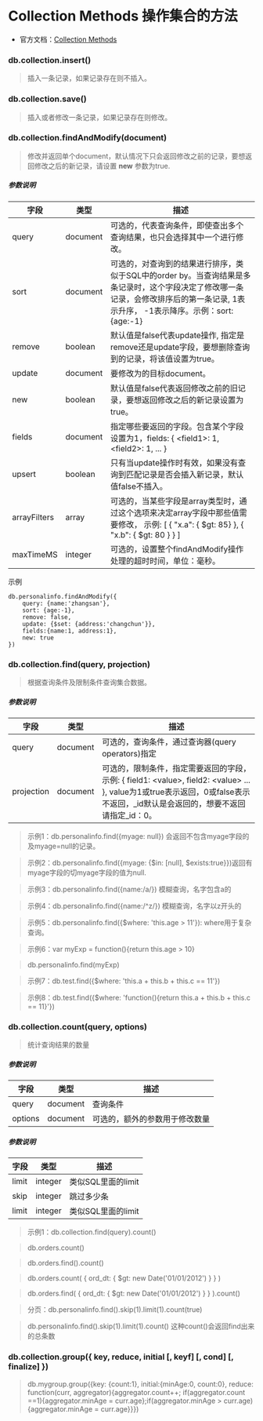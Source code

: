 # Collection Methods 操作集合的方法

* 官方文档：[Collection Methods](https://docs.mongodb.com/master/reference/method/js-collection/)


### db.collection.insert()

> 插入一条记录，如果记录存在则不插入。


### db.collection.save()

> 插入或者修改一条记录，如果记录存在则修改。

### db.collection.findAndModify(document)

> 修改并返回单个document，默认情况下只会返回修改之前的记录，要想返回修改之后的新记录，请设置 **new** 参数为true.

##### 参数说明

|字段|类型|描述|
|---|---|---|
|query|document|可选的，代表查询条件，即使查出多个查询结果，也只会选择其中一个进行修改。|
|sort|document|可选的，对查询到的结果进行排序，类似于SQL中的order by。当查询结果是多条记录时，这个字段决定了修改哪一条记录，会修改排序后的第一条记录, 1表示升序， -1表示降序。示例：sort: {age:-1}|
|remove|boolean|默认值是false代表update操作, 指定是remove还是update字段，要想删除查询到的记录，将该值设置为true。|
|update|document|要修改为的目标document。|
|new|boolean|默认值是false代表返回修改之前的旧记录，要想返回修改之后的新记录设置为true。|
|fields|document|指定哪些要返回的字段。包含某个字段设置为1，fields: { \<field1>: 1, \<field2>: 1, ... }|
|upsert|boolean|只有当update操作时有效，如果没有查询到匹配记录是否会插入新记录，默认值false不插入。|
|arrayFilters|array|可选的，当某些字段是array类型时，通过这个选项来决定array字段中那些值需要修改， 示例: \[ { "x.a": { $gt: 85} }, { "x.b": { $gt: 80 } } ]|
|maxTimeMS|integer|可选的，设置整个findAndModify操作处理的超时时间，单位：毫秒。|

示例
```
db.personalinfo.findAndModify({
	query: {name:'zhangsan'},
	sort: {age:-1},
	remove: false,
	update: {$set: {address:'changchun'}},
	fields:{name:1, address:1},
	new: true
})
```


### db.collection.find(query, projection)

> 根据查询条件及限制条件查询集合数据。

>

##### 参数说明

|字段|类型|描述|
|---|---|---|
|query|document|可选的，查询条件，通过查询器(query operators)指定|
|projection|document|可选的，限制条件，指定需要返回的字段，示例: { field1: \<value>, field2: \<value> ... }, value为1或true表示返回，0或false表示不返回，_id默认是会返回的，想要不返回请指定_id：0。|



> 示例1：db.personalinfo.find({myage: null}) 会返回不包含myage字段的及myage=null的记录。

> 示例2：db.personalinfo.find({myage: {$in: \[null], $exists:true}})返回有myage字段的切myage字段的值为null.

> 示例3：db.personalinfo.find({name:/a/}) 模糊查询，名字包含a的

> 示例4：db.personalinfo.find({name:/^z/}) 模糊查询，名字以z开头的

> 示例5：db.personalinfo.find({$where: 'this.age > 11'}): where用于复杂查询。

> 示例6：var myExp = function(){return this.age > 10}

> db.personalinfo.find(myExp)

> 示例7：db.test.find({$where: 'this.a + this.b + this.c == 11'})

> 示例8：db.test.find({$where: 'function(){return this.a + this.b + this.c == 11}'})




### db.collection.count(query, options)

> 统计查询结果的数量

##### 参数说明

|字段|类型|描述|
|---|---|---|
|query|document|查询条件|
|options|document|可选的，额外的参数用于修改数量|

##### 参数说明

|字段|类型|描述|
|---|---|---|
|limit|integer|类似SQL里面的limit|
|skip|integer|跳过多少条|
|limit|integer|类似SQL里面的limit|



> 示例1：db.collection.find(query).count()

> db.orders.count()

> db.orders.find().count()

> db.orders.count( { ord_dt: { $gt: new Date('01/01/2012') } } )

> db.orders.find( { ord_dt: { $gt: new Date('01/01/2012') } } ).count()

> 分页：db.personalinfo.find().skip(1).limit(1).count(true)

> db.personalinfo.find().skip(1).limit(1).count() 这种count()会返回find出来的总条数



### db.collection.group({ key, reduce, initial \[, keyf] \[, cond] \[, finalize] })

> db.mygroup.group({key: {count:1}, initial:{minAge:0, count:0}, reduce: function(curr, aggregator){aggregator.count++; if(aggregator.count ==1){aggregator.minAge = curr.age};if(aggregator.minAge > curr.age){aggregator.minAge = curr.age}}})














